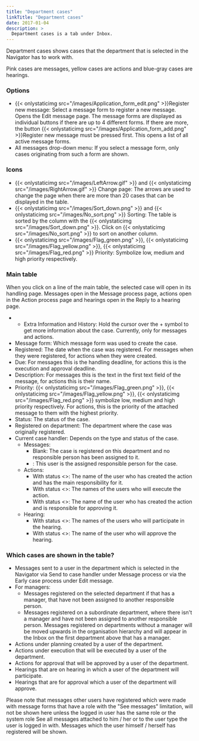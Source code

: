 ```yaml
---
title: "Department cases"
linkTitle: "Department cases"
date: 2017-01-04
description: >
  Department cases is a tab under Inbox.
---
```

Department cases shows cases that the department that is selected in the Navigator has to work with.

Pink cases are messages, yellow cases are actions and blue-gray cases are hearings.

### Options

- {{< onlystaticimg src="/images/Application_form_edit.png" >}}Register new message: Select a message form to register a new message. Opens the Edit message page. The message forms are displayed as individual buttons if there are up to 4 different forms. If there are more, the button {{< onlystaticimg src="/images/Application_form_add.png" >}}Register new message must be pressed first. This opens a list of all active message forms.
- All messages drop-down menu: If you select a message form, only cases originating from such a form are shown.

### Icons

- {{< onlystaticimg src="/images/LeftArrow.gif" >}} and {{< onlystaticimg src="/images/RightArrow.gif" >}} Change page: The arrows are used to change the page when there are more than 20 cases that can be displayed in the table.
- {{< onlystaticimg src="/images/Sort_down.png" >}} and {{< onlystaticimg src="/images/No_sort.png" >}} Sorting: The table is sorted by the column with the {{< onlystaticimg src="/images/Sort_down.png" >}}. Click on {{< onlystaticimg src="/images/No_sort.png" >}} to sort on another column.
- {{< onlystaticimg src="/images/Flag_green.png" >}}, {{< onlystaticimg src="/images/Flag_yellow.png" >}}, {{< onlystaticimg src="/images/Flag_red.png" >}} Priority: Symbolize low, medium and high priority respectively.

### Main table

When you click on a line of the main table, the selected case will open in its handling page. Messages open in the Message process page, actions open in the Action process page and hearings open in the Reply to a hearing page.

- + Extra Information and History: Hold the cursor over the + symbol to get more information about the case. Currently, only for messages and actions.
- Message form: Which message form was used to create the case.
- Registered: The date when the case was registered. For messages when they were registered, for actions when they were created.
- Due: For messages this is the handling deadline, for actions this is the execution and approval deadline.
- Description: For messages this is the text in the first text field of the message, for actions this is their name.
- Priority: {{< onlystaticimg src="/images/Flag_green.png" >}}, {{< onlystaticimg src="/images/Flag_yellow.png" >}}, {{< onlystaticimg src="/images/Flag_red.png" >}} symbolize low, medium and high priority respectively. For actions, this is the priority of the attached message to them with the highest priority.
- Status: The status of the case.
- Registered on department: The department where the case was originally registered.
- Current case handler: Depends on the type and status of the case.
  - Messages:
    - Blank: The case is registered on this department and no responsible person has been assigned to it.
    - <The name of a user>: This user is the assigned responsible person for the case.
  - Actions:
    - With status <<Under planning>>: The name of the user who has created the action and has the main responsibility for it.
    - With status <<Under execution>>: The names of the users who will execute the action.
    - With status <<Under approval>>: The name of the user who has created the action and is responsible for approving it.
  - Hearing:
    - With status <<On hearing>>: The names of the users who will participate in the hearing.
    - With status <<For approval>>: The name of the user who will approve the hearing.

### Which cases are shown in the table?

- Messages sent to a user in the department which is selected in the Navigator via Send to case handler under Message process or via the Early case process under Edit message.
- For managers:
  - Messages registered on the selected department if that has a manager, that have not been assigned to another responsible person.
  - Messages registered on a subordinate department, where there isn't a manager and have not been assigned to another responsible person. Messages registered on departments without a manager will be moved upwards in the organisation hierarchy and will appear in the Inbox on the first department above that has a manager.
- Actions under planning created by a user of the department.
- Actions under execution that will be executed by a user of the department.
- Actions for approval that will be approved by a user of the department.
- Hearings that are on hearing in which a user of the department will participate.
- Hearings that are for approval which a user of the department will approve.

Please note that messages other users have registered which were made with message forms that have a role with the "See messages" limitation, will not be shown here unless the logged in user has the same role or the system role See all messages attached to him / her or to the user type the user is logged in with. Messages which the user himself / herself has registered will be shown. 